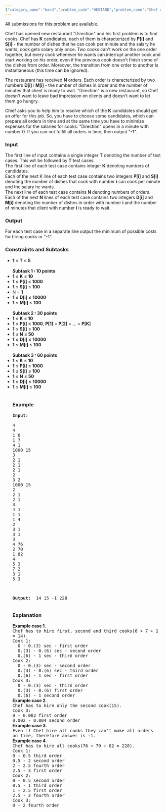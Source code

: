```yaml
---
{"category_name":"hard","problem_code":"WESTAND","problem_name":"Chef and Direction","languages_supported":{"0":"ADA","1":"ASM","2":"BASH","3":"BF","4":"C","5":"CAML","6":"CLOJ","7":"CLPS","8":"CPP 4.3.2","9":"CPP 6.3","10":"CPP14","11":"CS2","12":"D","13":"ERL","14":"FORT","15":"FS","16":"GO","17":"HASK","18":"ICK","19":"ICON","20":"JAVA","21":"JS","22":"LISP clisp","23":"LISP sbcl","24":"LUA","25":"NEM","26":"NICE","27":"NODEJS","28":"PAS fpc","29":"PAS gpc","30":"PERL","31":"PERL6","32":"PHP","33":"PIKE","34":"PRLG","35":"PYPY","36":"PYTH","37":"PYTH 3.5","38":"RUBY","39":"SCALA","40":"SCM chicken","41":"SCM guile","42":"SCM qobi","43":"ST","44":"TCL","45":"TEXT","46":"WSPC"},"max_timelimit":8,"source_sizelimit":50000,"problem_author":"omelyanenko","problem_tester":null,"date_added":"30-04-2016","tags":{"0":"omelyanenko"},"time":{"view_start_date":1512984600,"submit_start_date":1512984600,"visible_start_date":1512984600,"end_date":1735669800},"layout":"problem"}
---
```

<span class="solution-visible-txt">All submissions for this problem are available.</span><p>
Chef has opened new restaurant "Direction" and his first problem is to find cooks. Chef has <b>K</b> candidates, each of them is characterized by <b>P[i]</b> and <b>S[i]</b> - the number of dishes that he can cook per minute and the salary he wants, cook gets salary only once. Two cooks can't work on the one order together, but every cook whenever he wants can interrupt another cook and start working on his order, even if the previous cook doesn't finish some of the dishes from order. Moreover, the transition from one order to another is instantaneous (this time can be ignored).
</p>
<p>
The restaurant has received <b>N</b> orders. Each order is characterized by two numbers <b>D[i]</b> i <b>M[i]</b> - the number of dishes in order and the number of minutes that client is ready to wait. "Direction" is a new restaurant, so Chef doesn't want to leave bad impression on clients and doesn't want to let them go hungry.
</p>
<p>
Chief asks you to help him to resolve which of the <b>K</b> candidates should get an offer for this job. So, you have to choose some candidates, which can prepare all orders in time and at the same time you have to minimize expenses for the salaries for cooks. "Direction" opens in a minute with number 0. If you can not fulfill all orders in time, then output "-1".
</p>

<h3>Input</h3>
<p>
The first line of input contains a single integer <b>T</b> denoting the number of test cases. This will be followed by <b>T</b> test cases. <br>
The first line of each test case contains integer <b>K</b> denoting numbers of candidates.<br>
Each of the next K line of each test case contains two integers <b>P[i]</b> and <b>S[i]</b> denoting the number of dishes that cook with number <b>i</b> can cook per minute and the salary he wants.<br>
The next line of each test case contains <b>N</b> denoting numbers of orders.<br>
Each of the next <b>N</b> lines of each test case contains two integers <b>D[i]</b> and <b>M[i]</b> denoting the number of dishes in order with number <b>i</b> and the number of minutes that client with number <b>i</b> is ready to wait.
</p>

<h3>Output</h3>
<p>
For each test case in a separate line output the minimum of possible costs for hiring cooks or "-1".
</p>

<h3>Constraints and Subtasks</h3>
<ul>
<li><b>1</b> ≤ <b>T</b> ≤ <b>5</b> </li>
<br>
<b>Subtask 1 : 10 points </b> 
<li><b>1</b> ≤ <b>K</b> ≤ <b>10</b> </li>
<li><b>1</b> ≤ <b>P[i]</b> ≤ <b>1000</b> </li>
<li><b>1</b> ≤ <b>S[i]</b> ≤ <b>100</b> </li>
<li>N</b> = <b>1</b> </li>
<li><b>1</b> ≤ <b>D[i]</b> ≤ <b>10000</b> </li>
<li><b>1</b> ≤ <b>M[i]</b> ≤ <b>100</b> </li>
<br>
<b>Subtask 2 : 30 points </b> 
<li><b>1</b> ≤ <b>K</b> ≤ <b>10</b> </li>
<li><b>1</b> ≤ <b>P[i]</b> ≤ <b>1000</b>, <b>P[1]</b> = <b>P[2]</b> = ... = <b>P[K]</b> </li>
<li><b>1</b> ≤ <b>S[i]</b> ≤ <b>100</b> </li>
<li><b>1</b> ≤ <b>N</b> ≤ <b>50</b> </li>
<li><b>1</b> ≤ <b>D[i]</b> ≤ <b>10000</b> </li>
<li><b>1</b> ≤ <b>M[i]</b> ≤ <b>100</b> </li>
<br>
<b>Subtask 3 : 60 points</b>
<li><b>1</b> ≤ <b>K</b> ≤ <b>10</b> </li>
<li><b>1</b> ≤ <b>P[i]</b> ≤ <b>1000</b></li>
<li><b>1</b> ≤ <b>S[i]</b> ≤ <b>100</b> </li>
<li><b>1</b> ≤ <b>N</b> ≤ <b>50</b> </li>
<li><b>1</b> ≤ <b>D[i]</b> ≤ <b>10000</b> </li>
<li><b>1</b> ≤ <b>M[i]</b> ≤ <b>100</b> </li>
<br>

<h3>Example</h3>
<pre><b>Input:</b>
<tt>
4
4
1 6
1 7
4 1
1000 15
3
2 1
2 1
2 1
2
3 2
1000 15
2
2 1
2 1
3
4 1
1 1
1 4
2
3 1
3 1
3
4 76
2 70
1 82
4
5 3
7 2
3 1
5 3
</tt>

<b>Output:</b>
<tt>
14
15
-1
228
</tt>
</pre>

<h3>Explanation</h3>
<p>
<b>Example case 1.</b><br>
<tt>
Chef has to hire first, second and third cooks(6 + 7 + 1 = 14).<br>
Cook 1:<br>
  0 - 0.(3) sec - first order<br>
  0.(3) - 0.(6) sec - second order<br>
  0.(6) - 1 sec - third order<br>
Cook 2:<br>
  0 - 0.(3) sec - second order<br>
  0.(3) - 0.(6) sec - third order<br>
  0.(6) - 1 sec - first order<br>
Cook 3:<br>
  0 - 0.(3) sec - third order<br>
  0.(3) - 0.(6) first order<br>
  0.(6) - 1 second order<br>
</tt>
<b>Example case 2.</b><br>
<tt>
Chef has to hire only the second cook(15).<br>
Cook 3:<br>
  0 - 0.002 first order<br>
  0.002 - 0.004 second order<br>
</tt>
<b>Example case 3.</b><br>
<tt>
Even if Chef hire all cooks they can't make all orders on time, therefore answer is -1.<br>
</tt>
<b>Example case 4.</b><br>
<tt>
Chef has to hire all cooks(76 + 70 + 82 = 228).<br>
Cook 1:<br>
  0 - 0.5 third order<br>
  0.5 - 2 second order<br>
  2 - 2.5 fourth order<br>
  2.5 - 3 first order<br>
Cook 2:<br>
  0 - 0.5 second order<br>
  0.5 - 1 third order<br>
  1 - 2.5 first order<br>
  2.5 - 3 fourth order<br>
Cook 3:<br>
  0 - 2 fourth order<br>
</tt>
</p>